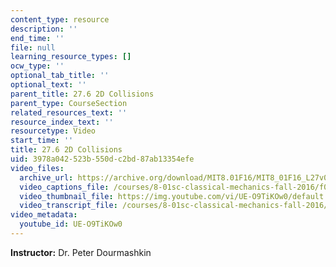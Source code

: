 ```yaml
---
content_type: resource
description: ''
end_time: ''
file: null
learning_resource_types: []
ocw_type: ''
optional_tab_title: ''
optional_text: ''
parent_title: 27.6 2D Collisions
parent_type: CourseSection
related_resources_text: ''
resource_index_text: ''
resourcetype: Video
start_time: ''
title: 27.6 2D Collisions
uid: 3978a042-523b-550d-c2bd-87ab13354efe
video_files:
  archive_url: https://archive.org/download/MIT8.01F16/MIT8_01F16_L27v06_360p.mp4
  video_captions_file: /courses/8-01sc-classical-mechanics-fall-2016/f0fbeb237e0652b78ae21e9dcb510339_UE-O9TiKOw0.vtt
  video_thumbnail_file: https://img.youtube.com/vi/UE-O9TiKOw0/default.jpg
  video_transcript_file: /courses/8-01sc-classical-mechanics-fall-2016/2cb395af7226688f683e10ab08419ad1_UE-O9TiKOw0.pdf
video_metadata:
  youtube_id: UE-O9TiKOw0
---
```


**Instructor:** Dr. Peter Dourmashkin

